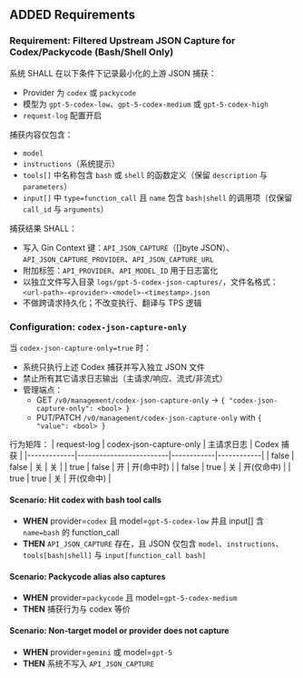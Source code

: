 ## ADDED Requirements
### Requirement: Filtered Upstream JSON Capture for Codex/Packycode (Bash/Shell Only)
系统 SHALL 在以下条件下记录最小化的上游 JSON 捕获：
- Provider 为 `codex` 或 `packycode`
- 模型为 `gpt-5-codex-low`、`gpt-5-codex-medium` 或 `gpt-5-codex-high`
- `request-log` 配置开启

捕获内容仅包含：
- `model`
- `instructions`（系统提示）
- `tools[]` 中名称包含 `bash` 或 `shell` 的函数定义（保留 `description` 与 `parameters`）
- `input[]` 中 `type=function_call` 且 `name` 包含 `bash|shell` 的调用项（仅保留 `call_id` 与 `arguments`）

捕获结果 SHALL：
- 写入 Gin Context 键：`API_JSON_CAPTURE`（[]byte JSON）、`API_JSON_CAPTURE_PROVIDER`、`API_JSON_CAPTURE_URL`
- 附加标签：`API_PROVIDER`、`API_MODEL_ID` 用于日志富化
- 以独立文件写入目录 `logs/gpt-5-codex-json-captures/`，文件名格式：`<url-path>-<provider>-<model>-<timestamp>.json`
- 不做跨请求持久化；不改变执行、翻译与 TPS 逻辑

### Configuration: `codex-json-capture-only`
当 `codex-json-capture-only=true` 时：
- 系统只执行上述 Codex 捕获并写入独立 JSON 文件
- 禁止所有其它请求日志输出（主请求/响应、流式/非流式）
- 管理端点：
  - GET `/v0/management/codex-json-capture-only` → `{ "codex-json-capture-only": <bool> }`
  - PUT/PATCH `/v0/management/codex-json-capture-only` with `{ "value": <bool> }`

行为矩阵：
| request-log | codex-json-capture-only | 主请求日志 | Codex 捕获 |
|-------------|-------------------------|------------|------------|
| false       | false                   | 关         | 关         |
| true        | false                   | 开         | 开(命中时) |
| false       | true                    | 关         | 开(仅命中) |
| true        | true                    | 关         | 开(仅命中) |

#### Scenario: Hit codex with bash tool calls
- **WHEN** provider=`codex` 且 model=`gpt-5-codex-low` 并且 input[] 含 `name=bash` 的 function_call
- **THEN** `API_JSON_CAPTURE` 存在，且 JSON 仅包含 `model`、`instructions`、`tools[bash|shell]` 与 `input[function_call bash]`

#### Scenario: Packycode alias also captures
- **WHEN** provider=`packycode` 且 model=`gpt-5-codex-medium`
- **THEN** 捕获行为与 codex 等价

#### Scenario: Non-target model or provider does not capture
- **WHEN** provider=`gemini` 或 model=`gpt-5`
- **THEN** 系统不写入 `API_JSON_CAPTURE`
